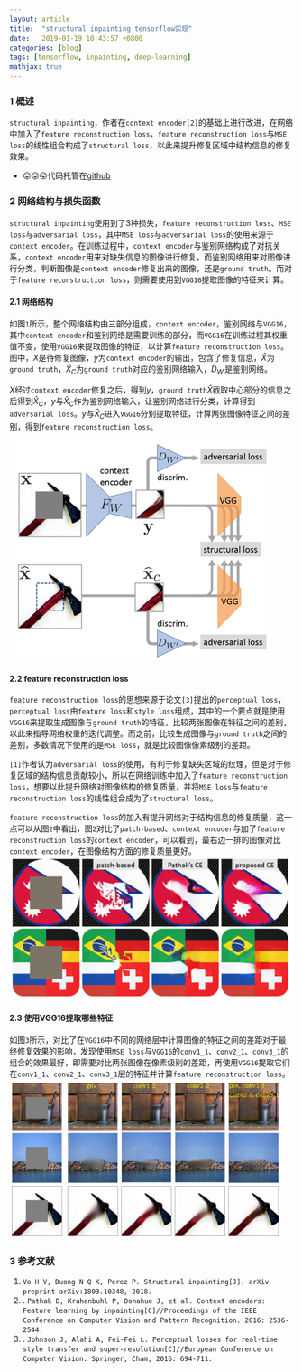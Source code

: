 ```yaml
---
layout: article
title:  "structural inpainting tensorflow实现"
date:   2019-01-19 10:43:57 +0800
categories: [blog]
tags: [tensorflow, inpainting, deep-learning]
mathjax: true
---
```


### 1 概述

`structural inpainting`，作者在`context encoder[2]`的基础上进行改进，在网络中加入了`feature reconstruction loss`，`feature reconstruction loss`与`MSE loss`的线性组合构成了`structural loss`，以此来提升修复区域中结构信息的修复效果。

<!--more-->

* 😛😜😝代码托管在[github](https://github.com/jonzhaocn/structural_inpainting)



### 2 网络结构与损失函数

`structural inpainting`使用到了3种损失，`feature reconstruction loss`、`MSE loss`与`adversarial loss`，其中`MSE loss`与`adversarial loss`的使用来源于`context encoder`。在训练过程中，`context encoder`与鉴别网络构成了对抗关系，`context encoder`用来对缺失信息的图像进行修复，而鉴别网络用来对图像进行分类，判断图像是`context encoder`修复出来的图像，还是`ground truth`。而对于`feature reconstruction loss`，则需要使用到`VGG16`提取图像的特征来计算。
#### 2.1 网络结构
如图`1`所示，整个网络结构由三部分组成，`context encoder`，鉴别网络与`VGG16`，其中`context encoder`和鉴别网络是需要训练的部分，而`VGG16`在训练过程其权重值不变，使用`VGG16`来提取图像的特征，以计算`feature reconstruction loss`。图中，$X$是待修复图像，$y$为`context encoder`的输出，包含了修复信息，$\hat{X}$为`ground truth`，$\hat{X}_C$为`ground truth`对应的鉴别网络输入，$D_{W'}$是鉴别网络。

$X$经过`context encoder`修复之后，得到$y$，`ground truth`$\hat{X}$截取中心部分的信息之后得到$\hat{X}_C$，$y$与$\hat{X}_C$作为鉴别网络输入，让鉴别网络进行分类，计算得到`adversarial loss`。$y$与$\hat{X}_C$进入`VGG16`分别提取特征，计算两张图像特征之间的差别，得到`feature reconstruction loss`。

![图1 网络结构 来源：[1]论文](/imgs/structural-inpainting/network-structure.png)

#### 2.2 feature reconstruction loss
`feature reconstruction loss`的思想来源于论文`[3]`提出的`perceptual loss`，`perceptual loss`由`feature loss`和`style loss`组成，其中的一个要点就是使用`VGG16`来提取生成图像与`ground truth`的特征，比较两张图像在特征之间的差别，以此来指导网络权重的迭代调整。而之前，比较生成图像与`ground truth`之间的差别，多数情况下使用的是`MSE loss`，就是比较图像像素级别的差距。

`[1]`作者认为`adversarial loss`的使用，有利于修复缺失区域的纹理，但是对于修复区域的结构信息贡献较小，所以在网络训练中加入了`feature reconstruction loss`，想要以此提升网络对图像结构的修复质量，并将`MSE loss`与`feature reconstruction loss`的线性组合成为了`structural loss`。

`feature reconstruction loss`的加入有提升网络对于结构信息的修复质量，这一点可以从图`2`中看出，图`2`对比了`patch-based`、`context encoder`与加了`feature reconstruction loss`的`context encoder`，可以看到，最右边一排的图像对比`context encoder`，在图像结构方面的修复质量更好。
![图2 来源：[1]论文](/imgs/structural-inpainting/2.png)

#### 2.3 使用VGG16提取哪些特征
如图`3`所示，对比了在`VGG16`中不同的网络层中计算图像的特征之间的差距对于最终修复效果的影响，发现使用`MSE loss`与`VGG16`的`conv1_1`、`conv2_1`、`conv3_1`的组合的效果最好，即需要对比两张图像在像素级别的差距，再使用`VGG16`提取它们在`conv1_1`、`conv2_1`、`conv3_1`层的特征并计算`feature reconstruction loss`。
![图3 来源：[1]论文](/imgs/structural-inpainting/3.png)



### 3 参考文献
1. `Vo H V, Duong N Q K, Perez P. Structural inpainting[J]. arXiv preprint arXiv:1803.10348, 2018.`
2. . `Pathak D, Krahenbuhl P, Donahue J, et al. Context encoders: Feature learning by inpainting[C]//Proceedings of the IEEE Conference on Computer Vision and Pattern Recognition. 2016: 2536-2544.`
3. . `Johnson J, Alahi A, Fei-Fei L. Perceptual losses for real-time style transfer and super-resolution[C]//European Conference on Computer Vision. Springer, Cham, 2016: 694-711.`